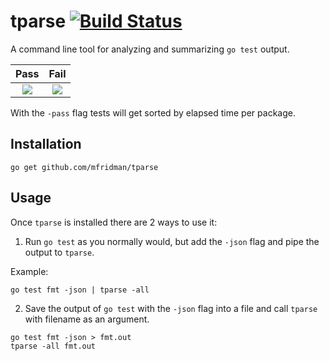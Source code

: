 # tparse  [![Build Status](https://travis-ci.com/mfridman/tparse.svg?branch=master)](https://travis-ci.com/mfridman/tparse)

A command line tool for analyzing and summarizing `go test` output.

Pass            |  Fail
:-------------------------:|:-------------------------:
<img src="https://www.dropbox.com/s/255g8pgl55unes9/tparse_pass.png?raw=1" />  |  <img src="https://www.dropbox.com/s/66eas6iwbx6wofg/tparse_fail.png?raw=1" />

With the `-pass` flag tests will get sorted by elapsed time per package.

## Installation

    go get github.com/mfridman/tparse

## Usage

Once `tparse` is installed there are 2 ways to use it:

1. Run `go test` as you normally would, but add the `-json` flag and pipe the output to `tparse`.

Example:

```
go test fmt -json | tparse -all
```

2. Save the output of `go test` with the `-json` flag into a file and call `tparse` with filename as an argument.

```
go test fmt -json > fmt.out
tparse -all fmt.out
```